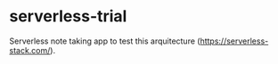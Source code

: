 # serverless-trial
Serverless note taking app to test this arquitecture (https://serverless-stack.com/).
